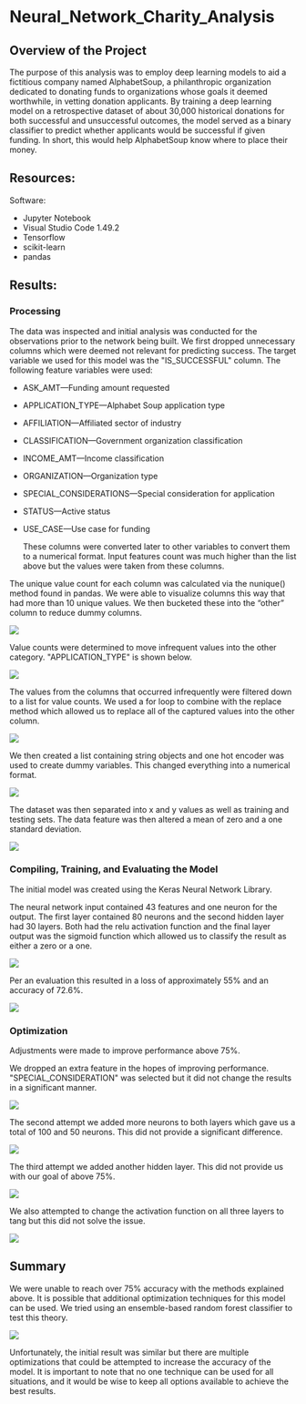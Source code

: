 # Neural_Network_Charity_Analysis

## Overview of the Project

The purpose of this analysis was to employ deep learning models to aid a fictitious company named AlphabetSoup, a philanthropic organization dedicated to donating funds to organizations whose goals it deemed worthwhile, in vetting donation applicants.  By training a deep learning model on a retrospective dataset of about 30,000 historical donations for both successful and unsuccessful outcomes, the model served as a binary classifier to predict whether applicants would be successful if given funding.  In short, this would help AlphabetSoup know where to place their money.

## Resources:

Software: 

-	Jupyter Notebook
-	Visual Studio Code 1.49.2
-	Tensorflow
-	scikit-learn
-	pandas

## Results:

### Processing
The data was inspected and initial analysis was conducted for the observations prior to the network being built. We first dropped unnecessary columns which were deemed not relevant for predicting success.
The target variable we used for this model was the "IS_SUCCESSFUL" column.
The following feature variables were used:
-	ASK_AMT—Funding amount requested
-	APPLICATION_TYPE—Alphabet Soup application type 
-	AFFILIATION—Affiliated sector of industry 
-	CLASSIFICATION—Government organization classification  
-	INCOME_AMT—Income classification  
-	ORGANIZATION—Organization type  
-	SPECIAL_CONSIDERATIONS—Special consideration for application  
-	STATUS—Active status 
-	USE_CASE—Use case for funding  
    
  
    These columns were converted later to other variables to convert them to a numerical format. Input features count was much higher than the list above but the values were taken from these columns.

The unique value count for each column was calculated via the nunique() method found in pandas. We were able to visualize columns this way that had more than 10 unique values. We then bucketed these into the “other” column to reduce dummy columns.
 
![](Images/nunique.png)

Value counts were determined to move infrequent values into the other category. "APPLICATION_TYPE" is shown below.

![](Images/application_type_value_counts.png)

The values from the columns that occurred infrequently were filtered down to a list for value counts. We used a for loop to combine with the replace method which allowed us to replace all of the captured values into the other column. 
    
![](Images/replace_method_for_application_type_column_values.png)

We then created a list containing string objects and one hot encoder was used to create dummy variables. This changed everything into a numerical format.

![](Images/one_hot_encoder.png)

The dataset was then separated into x and y values as well as training and testing sets. The data feature was then altered a mean of zero and a one standard deviation. 

![](Images/target_features_splitting_scaling.png)

### Compiling, Training, and Evaluating the Model

The initial model was created using the Keras Neural Network Library.

The neural network input contained 43 features and one neuron for the output. The first layer contained 80 neurons and the second hidden layer had 30 layers. Both had the relu activation function and the final layer output was the sigmoid function which allowed us to classify the result as either a zero or a one.

![](Images/neural_network_model.png)

Per an evaluation this resulted in a loss of approximately 55% and an accuracy of 72.6%. 

![](Images/evaluation_initial.png)

### Optimization

Adjustments were made to improve performance above 75%. 

We dropped an extra feature in the hopes of improving performance. "SPECIAL_CONSIDERATION" was selected but it did not change the results in a significant manner.

![](Images/first_optimization_test.png)

The second attempt we added more neurons to both layers which gave us a total of 100 and 50 neurons. This did not provide a significant difference.  

![](Images/more_neurons_test.png)

The third attempt we added another hidden layer. This did not provide us with our goal of above 75%.

![](Images/third_hidden_layer_test.png)

We also attempted to change the activation function on all three layers to tang but this did not solve the issue.

![](Images/tanh_activation_function_test.png)

## Summary

We were unable to reach over 75% accuracy with the methods explained above. It is possible that additional optimization techniques for this model can be used. We tried using an ensemble-based random forest classifier to test this theory.

![](Images/random_forest_classifier.png)

Unfortunately, the initial result was similar but there are multiple optimizations that could be attempted to increase the accuracy of the model. It is important to note that no one technique can be used for all situations, and it would be wise to keep all options available to achieve the best results.

